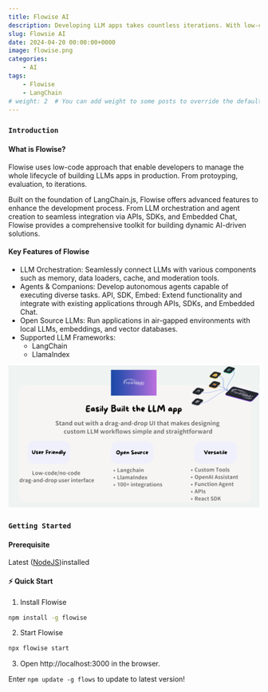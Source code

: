```yaml
---
title: Flowise AI
description: Developing LLM apps takes countless iterations. With low-code approach, enable quick iterations to go from testing to production 🌟
slug: Flowsie AI
date: 2024-04-20 00:00:00+0000
image: flowise.png
categories:
    - AI
tags:
    - Flowise
    - LangChain
# weight: 2  # You can add weight to some posts to override the default sorting (date descending)
---
```


### `Introduction`
#### What is Flowise?
Flowise uses low-code approach that enable developers to manage the whole lifecycle of building LLMs apps in production. From protoyping, evaluation, to iterations.

Built on the foundation of LangChain.js, Flowise offers advanced features to enhance the development process. From LLM orchestration and agent creation to seamless integration via APIs, SDKs, and Embedded Chat, Flowise provides a comprehensive toolkit for building dynamic AI-driven solutions.

#### Key Features of Flowise
* LLM Orchestration: Seamlessly connect LLMs with various components such as memory, data loaders, cache, and moderation tools.
* Agents & Companions: Develop autonomous agents capable of executing diverse tasks.
API, SDK, Embed: Extend functionality and integrate with existing applications through APIs, SDKs, and Embedded Chat.
* Open Source LLMs: Run applications in air-gapped environments with local LLMs, embeddings, and vector databases.
* Supported LLM Frameworks:
    * LangChain
    * LlamaIndex

![Flowise features](1.png)

### `Getting Started`

#### Prerequisite
Latest ([NodeJS](https://nodejs.org/en/download))installed

#### ⚡ Quick Start
1. Install Flowise
``` bash
npm install -g flowise
```
2. Start Flowise
``` bash
npx flowise start
```
3. Open http://localhost:3000 in the browser.

Enter `npm update -g flows` to update to latest version!


